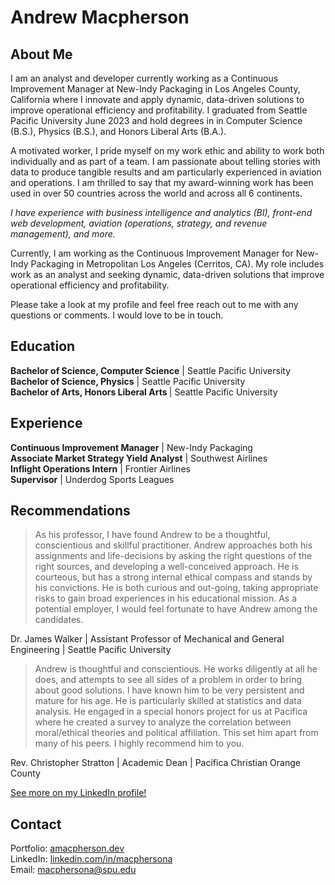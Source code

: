 # Andrew Macpherson

## About Me
I am an analyst and developer currently working as a Continuous Improvement Manager at New-Indy Packaging in Los Angeles County, California where I innovate and apply dynamic, data-driven solutions to improve operational efficiency and profitability. I graduated from Seattle Pacific University June 2023 and hold degrees in in Computer Science (B.S.), Physics (B.S.), and Honors Liberal Arts (B.A.). 

A motivated worker, I pride myself on my work ethic and ability to work both individually and as part of a team. I am passionate about telling stories with data to produce tangible results and am particularly experienced in aviation and operations. I am thrilled to say that my award-winning work has been used in over 50 countries across the world and across all 6 continents.

<i>I have experience with business intelligence and analytics (BI), front-end web development, aviation (operations, strategy, and revenue management), and more.</i>

Currently, I am working as the Continuous Improvement Manager for New-Indy Packaging in Metropolitan Los Angeles (Cerritos, CA). My role includes work as an analyst and seeking dynamic, data-driven solutions that improve operational efficiency and profitability.

Please take a look at my profile and feel free reach out to me with any questions or comments. I would love to be in touch. 

## Education
<b>Bachelor of Science, Computer Science</b> | Seattle Pacific University <br>
<b>Bachelor of Science, Physics</b> | Seattle Pacific University <br>
<b>Bachelor of Arts, Honors Liberal Arts </b>| Seattle Pacific University <br>

## Experience
<b>Continuous Improvement Manager</b> | New-Indy Packaging<br>
<b>Associate Market Strategy Yield Analyst</b> | Southwest Airlines<br>
<b>Inflight Operations Intern</b> | Frontier Airlines <br>
<b>Supervisor</b> | Underdog Sports Leagues <br>

## Recommendations

> As his professor, I have found Andrew to be a thoughtful, conscientious and skillful practitioner. Andrew approaches both his assignments and life-decisions by asking the right questions of the right sources, and developing a well-conceived approach. He is courteous, but has a strong internal ethical compass and stands by his convictions. He is both curious and out-going, taking appropriate risks to gain broad experiences in his educational mission. As a potential employer, I would feel fortunate to have Andrew among the candidates.

Dr. James Walker | Assistant Professor of Mechanical and General Engineering | Seattle Pacific University 


> Andrew is thoughtful and conscientious. He works diligently at all he does, and attempts to see all sides of a problem in order to bring about good solutions. I have known him to be very persistent and mature for his age. He is particularly skilled at statistics and data analysis. He engaged in a special honors project for us at Pacifica where he created a survey to analyze the correlation between moral/ethical theories and political affiliation. This set him apart from many of his peers. I highly recommend him to you.

Rev. Christopher Stratton | Academic Dean | Pacifica Christian Orange County


<a href="https://www.linkedin.com/in/macphersona/details/recommendations/">See more on my LinkedIn profile!</a>

## Contact
Portfolio: <a href="https://amacpherson.dev">amacpherson.dev</a><br>
LinkedIn: <a href="https://www.linkedin.com/in/macphersona">linkedin.com/in/macphersona</a><br>
Email: <a href="mailto:macphersona@spu.edu">macphersona@spu.edu</a><br>
